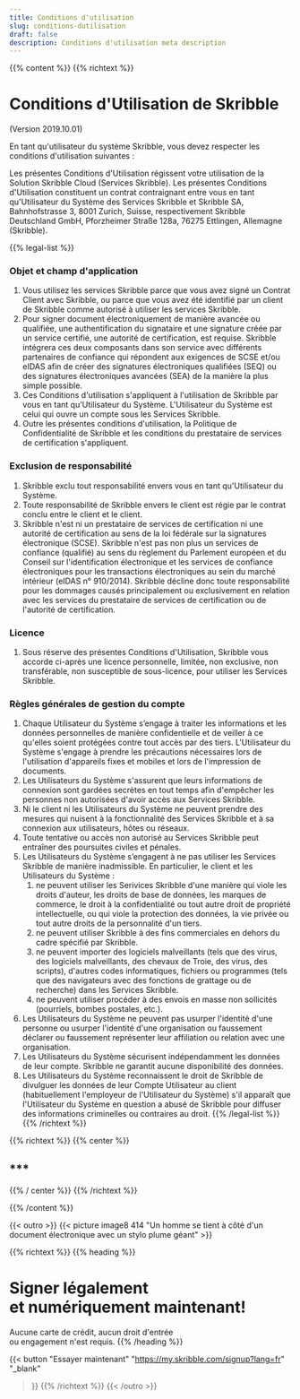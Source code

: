 ```yaml
---
title: Conditions d'utilisation
slug: conditions-dutilisation
draft: false
description: Conditions d'utilisation meta description
---
```


{{% content %}}
{{% richtext %}}
# Conditions d'Utilisation de Skribble
(Version 2019.10.01)

En tant qu'utilisateur du système Skribble, vous devez respecter les conditions d'utilisation suivantes :

Les présentes Conditions d'Utilisation régissent votre utilisation de la Solution Skribble Cloud (Services Skribble). Les présentes Conditions d'Utilisation constituent un contrat contraignant entre vous en tant qu'Utilisateur du Système des Services Skribble et Skribble SA, Bahnhofstrasse 3, 8001 Zurich, Suisse, respectivement Skribble Deutschland GmbH, Pforzheimer Straße 128a, 76275 Ettlingen, Allemagne (Skribble).

{{% legal-list %}}
### Objet et champ d'application
1. Vous utilisez les services Skribble parce que vous avez signé un Contrat Client avec Skribble, ou parce que vous avez été identifié par un client de Skribble comme autorisé à utiliser les services Skribble. 
2. Pour signer document électroniquement de manière avancée ou qualifiée, une authentification du signataire et une signature créée par un service certifié, une autorité de certification, est requise. Skribble intégrera ces deux composants dans son service avec différents partenaires de confiance qui répondent aux exigences de SCSE et/ou eIDAS afin de créer des signatures électroniques qualifiées (SEQ) ou des signatures électroniques avancées (SEA) de la manière la plus simple possible.
3. Ces Conditions d'utilisation s'appliquent à l'utilisation de Skribble par vous en tant qu'Utilisateur du Système. L'Utilisateur du Système est celui qui ouvre un compte sous les Services Skribble. 
4. Outre les présentes conditions d'utilisation, la Politique de Confidentialité de Skribble et les conditions du prestataire de services de certification s'appliquent.

### Exclusion de responsabilité
1. Skribble exclu tout responsabilité envers vous en tant qu'Utilisateur du Système. 
2. Toute responsabilité de Skribble envers le client est régie par le contrat conclu entre le client et le client. 
3. Skribble n'est ni un prestataire de services de certification ni une autorité de certification au sens de la loi fédérale sur la signatures électronique (SCSE). Skribble n'est pas non plus un services de confiance (qualifié) au sens du règlement du Parlement européen et du Conseil sur l'identification électronique et les services de confiance électroniques pour les transactions électroniques au sein du marché intérieur (eIDAS n° 910/2014). Skribble décline donc toute responsabilité pour les dommages causés principalement ou exclusivement en relation avec les services du prestataire de services de certification ou de l'autorité de certification.

### Licence
1. Sous réserve des présentes Conditions d'Utilisation, Skribble vous accorde ci-après une licence personnelle, limitée, non exclusive, non transférable, non susceptible de sous-licence, pour utiliser les Services Skribble.

### Règles générales de gestion du compte
1. Chaque Utilisateur du Système s’engage à traiter les informations et les données personnelles de manière confidentielle et de veiller à ce qu'elles soient protégées contre tout accès par des tiers. L'Utilisateur du Système s'engage à prendre les précautions nécessaires lors de l'utilisation d'appareils fixes et mobiles et lors de l'impression de documents.
2. Les Utilisateurs du Système s'assurent que leurs informations de connexion sont gardées secrètes en tout temps afin d'empêcher les personnes non autorisées d'avoir accès aux Services Skribble.
3. Ni le client ni les Utilisateurs du Système ne peuvent prendre des mesures qui nuisent à la fonctionnalité des Services Skribble et à sa connexion aux utilisateurs, hôtes ou réseaux. 
4. Toute tentative ou accès non autorisé au Services Skribble peut entraîner des poursuites civiles et pénales.
5. Les Utilisateurs du Système s’engagent à ne pas utiliser les Services Skribble de manière inadmissible. En particulier, le client et les Utilisateurs du Système :
    1.  ne peuvent utiliser les Serivices Skribble d'une manière qui viole les droits d'auteur, les droits de base de données, les marques de commerce, le droit à la confidentialité ou tout autre droit de propriété intellectuelle, ou qui viole la protection des données, la vie privée ou tout autre droits de la personnalité d'un tiers.
    2.  ne peuvent utiliser Skribble à des fins commerciales en dehors du cadre spécifié par Skribble.
    3.  ne peuvent importer des logiciels malveillants (tels que des virus, des logiciels malveillants, des chevaux de Troie, des virus, des scripts), d'autres codes informatiques, fichiers ou programmes (tels que des navigateurs avec des fonctions de grattage ou de recherche) dans les Services Skribble.
    4.  ne peuvent utiliser procéder à des envois en masse non sollicités (pourriels, bombes postales, etc.).
6. Les Utilisateurs du Système ne peuvent pas usurper l'identité d'une personne ou usurper l'identité d'une organisation ou faussement déclarer ou faussement représenter leur affiliation ou relation avec une organisation.
7. Les Utilisateurs du Système sécurisent indépendamment les données de leur compte. Skribble ne garantit aucune disponibilité des données.
8. Les Utilisateurs du Système reconnaissent le droit de Skribble de divulguer les données de leur Compte Utilisateur au client (habituellement l'employeur de l'Utilisateur du Système) s'il apparaît que l'Utilisateur du Système en question a abusé de Skribble pour diffuser des informations criminelles ou contraires au droit.
{{% /legal-list %}}
{{% /richtext %}}

{{% richtext %}}
{{% center %}}
## *** 
{{% / center %}}
{{% /richtext %}}

{{% /content %}}


[//]: # (--------------------------------------------------------------------------------------------------------------)

{{< outro >}}
{{< picture image8 414 "Un homme se tient à côté d'un document électronique avec un stylo plume géant" >}}

{{% richtext %}}
{{% heading %}}
# Signer légalement <br class="hide-for-mobile">et numériquement maintenant!
Aucune carte de crédit, aucun droit d'entrée <br class="hide-for-mobile">ou engagement n'est requis.
{{% /heading %}}

{{< button
  "Essayer maintenant"
  "https://my.skribble.com/signup?lang=fr"
  "_blank"
>}}
{{% /richtext %}}
{{< /outro >}}
